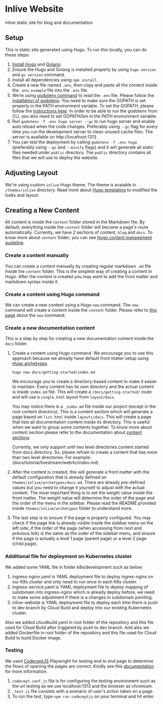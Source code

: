 # Inlive Website
inlive static site for blog and documentation

## Setup
This is static site generated using Hugo. To run this locally, you can do these steps:
1. [Install Hugo](https://gohugo.io/getting-started/installing/) and [Golang](https://go.dev/doc/install).
2. Ensure the Hugo and Golang is installed properly by using `hugo version` and `go version` command.
3. Install all dependencies using `npm install`.
4. Create a new file named `.env`, then copy and paste all the content inside the `.env.example` file into the `.env` file.
5. We’re using [godotenv command](https://github.com/joho/godotenv) to read the `.env` file. Please follow the [installation of godotenv](https://github.com/joho/godotenv#installation). You need to make sure the GOPATH is set properly in the PATH environment variable. To set the GOPATH, please follow the [instructions here](https://github.com/golang/go/wiki/SettingGOPATH). In order to be able to run the godotenv from CLI, you also need to set GOPATH/bin in the PATH environment variable.
6. Run `godotenv -f .env hugo server --gc` to run hugo server and enable auto reload when the code changes. Preferably using `--gc` flag for every time you run the development server to clean unused cache files. The server is available on http://localhost:1313
7. You can test the deployment by calling `godotenv -f .env hugo` (preferably using `--gc` and `--minify` flags) and it will generate all static files needed under `public` directory. The `public` directory contains all files that we will use to deploy the website.


## Adjusting Layout
We're using custom `inlive` Hugo theme. The theme is avaiable in `/themes/inlive` directory. Read more about [Hugo templating](https://gohugo.io/templates/) to modified the looks and layout.

## Creating a New Content
All content is inside the `content` folder stored in the Markdown file. By default, everything inside the `content` folder will become a page's route automatically. Currently, we have 2 sections of content, `blog` and `docs`. To know more about `content` folder, you can see [Hugo content management guideline](https://gohugo.io/content-management/).

### Create a content manually
You can create a content manually by creating regular markdown `.md` file inside the `content` folder. This is the simplest way of creating a content in Hugo. After the content is created you may want to add the front matter and markdown syntax inside it.

### Create a content using Hugo command
We can create a new content using a Hugo `new` command. The `new` command will create a content inside the `content` folder. Please refer to [this page](https://gohugo.io/commands/hugo_new/) about the `new` command.

### Create a new documentation content
This is a step by step for creating a new documentation content inside the `docs` folder.

1. Create a content using Hugo command. We encourage you to use this approach because we already have default front matter setup using [Hugo archetypes](https://gohugo.io/content-management/archetypes/).

    ```
    hugo new docs/getting-started/index.md
    ```
    We encourage you to create a directory-based content to make it easier to maintain. Every content has its own directory and the actual content is inside `index.md` file. This will create a `/docs/getting-started/` route and will use a `single.html` layout from `layout/docs`.

    You may notice there is a `_index.md` file inside our project (except in the root content directory). This is a content section which will generate a page based on `list.html` inside `layouts/docs`. This will create a page that lists all documentation content inside its directory. This is useful when we want to group some contents together. To know more about content section please refer to the documentation about [content sections](https://gohugo.io/content-management/sections/).

    Currently, we only support until two level directories content started from docs directory. So, please refrain to create a content that has more than two level directories. For example: (docs/tutorial/livestream/webrtc/index.md).

2. After the content is created, this will generate a front matter with the default configuration that is already defined on `themes/inlive/archetypes/docs.md`. There are already pre-defined values but you need to change it yourself to adjust with the actual content. The most important thing is to set the weight value inside the front matter. The weight value will determine the order of the page and the order of the menu in the sidebar. Please read the README provided inside `themes/inlive/archetypes` folder to understand more.

3. The last step is to ensure if the page is properly configured. You may check if the page link is already visible inside the sidebar menu on the left side, if the order of the page (when accessing from next and previous link) is the same as the order of the sidebar menu, and ensure if the page is actually a level 1 page (parent page) or a level 2 page (child page).

### Additional file for deployment on Kubernetes cluster
We added some YAML file in folder k8s/development such as below:
1. ingress-nginx.yaml is YAML deployment file to deploy ingres-nginx on our K8s cluster and only need to run once in each K8s cluster.
2. ingress-service.yaml is YAML deployment file to deploy mapping of subdomain into ingress-nginx which is already deploy before, we need to make some adjustment if there is a changes in subdomain pointing.
3. inlive-website is YAML deployment file to deploy each time there is push to dev branch by Cloud Build and deploy into our existing Kubernetes cluster.

Also we added cloudbuild.yaml in root folder of the repository and this file used for Cloud Build after triggered by push to dev branch. And also we added Dockerfile in root folder of the repository and this file used for Cloud Build to build Docker image.

### Testing
We used [CodeceptJS](https://codecept.io/quickstart/) Playwright for testing end to end page to determine the flows of opening the pages are correct. Kindly see this [documentation](https://codecept.io/playwright/) for more information.
1. `codecept.conf.js` file is for configuring the testing environment such as the url testing as we use localhost:1313 and the browser as chromium.
2. `_test.js` file consists with a scenario of user's action taken on a page.
3. To run the test, type `npm run codeceptjs` on your terminal and hit enter.